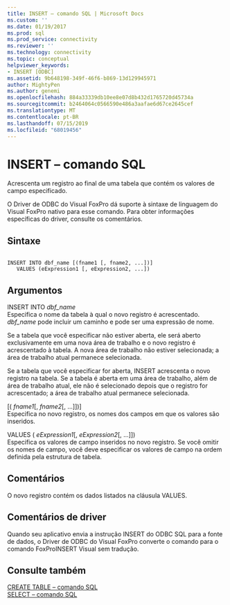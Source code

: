 ```yaml
---
title: INSERT – comando SQL | Microsoft Docs
ms.custom: ''
ms.date: 01/19/2017
ms.prod: sql
ms.prod_service: connectivity
ms.reviewer: ''
ms.technology: connectivity
ms.topic: conceptual
helpviewer_keywords:
- INSERT [ODBC]
ms.assetid: 9b648198-349f-46f6-b869-13d129945971
author: MightyPen
ms.author: genemi
ms.openlocfilehash: 884a33339db10ee8e07d8b432d1765720d45734a
ms.sourcegitcommit: b2464064c0566590e486a3aafae6d67ce2645cef
ms.translationtype: MT
ms.contentlocale: pt-BR
ms.lasthandoff: 07/15/2019
ms.locfileid: "68019456"
---
```

# <a name="insert---sql-command"></a>INSERT – comando SQL
Acrescenta um registro ao final de uma tabela que contém os valores de campo especificado.  
  
 O Driver de ODBC do Visual FoxPro dá suporte à sintaxe de linguagem do Visual FoxPro nativo para esse comando. Para obter informações específicas do driver, consulte os comentários.  
  
## <a name="syntax"></a>Sintaxe  
  
```  
  
INSERT INTO dbf_name [(fname1 [, fname2, ...])]  
   VALUES (eExpression1 [, eExpression2, ...])  
```  
  
## <a name="arguments"></a>Argumentos  
 INSERT INTO *dbf_name*  
 Especifica o nome da tabela à qual o novo registro é acrescentado. *dbf_name* pode incluir um caminho e pode ser uma expressão de nome.  
  
 Se a tabela que você especificar não estiver aberta, ele será aberto exclusivamente em uma nova área de trabalho e o novo registro é acrescentado à tabela. A nova área de trabalho não estiver selecionada; a área de trabalho atual permanece selecionada.  
  
 Se a tabela que você especificar for aberta, INSERT acrescenta o novo registro na tabela. Se a tabela é aberta em uma área de trabalho, além de área de trabalho atual, ele não é selecionado depois que o registro for acrescentado; a área de trabalho atual permanece selecionada.  
  
 [( *fname1*[, *fname2*[, ...]])]  
 Especifica no novo registro, os nomes dos campos em que os valores são inseridos.  
  
 VALUES ( *eExpression1*[, *eExpression2*[, ...]])  
 Especifica os valores de campo inseridos no novo registro. Se você omitir os nomes de campo, você deve especificar os valores de campo na ordem definida pela estrutura de tabela.  
  
## <a name="remarks"></a>Comentários  
 O novo registro contém os dados listados na cláusula VALUES.  
  
## <a name="driver-remarks"></a>Comentários de driver  
 Quando seu aplicativo envia a instrução INSERT do ODBC SQL para a fonte de dados, o Driver de ODBC do Visual FoxPro converte o comando para o comando FoxProINSERT Visual sem tradução.  
  
## <a name="see-also"></a>Consulte também  
 [CREATE TABLE – comando SQL](../../odbc/microsoft/create-table-sql-command.md)   
 [SELECT – comando SQL](../../odbc/microsoft/select-sql-command.md)
